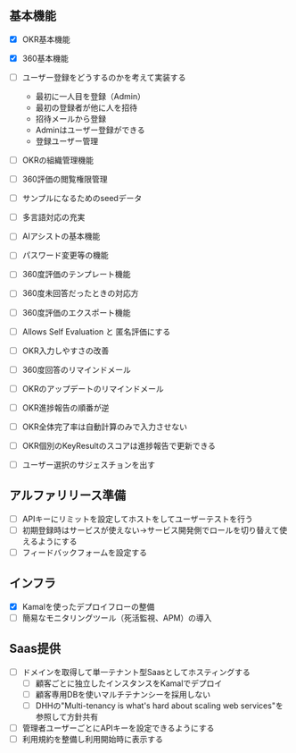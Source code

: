 ## 基本機能
- [x] OKR基本機能
- [x] 360基本機能
- [ ] ユーザー登録をどうするのかを考えて実装する
    - 最初に一人目を登録（Admin）
    - 最初の登録者が他に人を招待
    - 招待メールから登録
    - Adminはユーザー登録ができる
    - 登録ユーザー管理
- [ ] OKRの組織管理機能
- [ ] 360評価の閲覧権限管理
- [ ] サンプルになるためのseedデータ
- [ ] 多言語対応の充実
- [ ] AIアシストの基本機能
- [ ] パスワード変更等の機能
- [ ] 360度評価のテンプレート機能
- [ ] 360度未回答だったときの対応方
- [ ] 360度評価のエクスポート機能
- [ ] Allows Self Evaluation と 匿名評価にする
- [ ] OKR入力しやすさの改善
- [ ] 360度回答のリマインドメール
- [ ] OKRのアップデートのリマインドメール
- [ ] OKR進捗報告の順番が逆
- [ ] OKR全体完了率は自動計算のみで入力させない
- [ ] OKR個別のKeyResultのスコアは進捗報告で更新できる
- [ ] ユーザー選択のサジェスチョンを出す


## アルファリリース準備
- [ ] APIキーにリミットを設定してホストをしてユーザーテストを行う
- [ ] 初期登録時はサービスが使えない→サービス開発側でロールを切り替えて使えるようにする
- [ ] フィードバックフォームを設定する

## インフラ
- [x] Kamalを使ったデプロイフローの整備
- [ ] 簡易なモニタリングツール（死活監視、APM）の導入

## Saas提供
- [ ] ドメインを取得して単一テナント型Saasとしてホスティングする
    - [ ] 顧客ごとに独立したインスタンスをKamalでデプロイ
    - [ ] 顧客専用DBを使いマルチテナンシーを採用しない
    - [ ] DHHの"Multi-tenancy is what's hard about scaling web services"を参照して方針共有
- [ ] 管理者ユーザーごとにAPIキーを設定できるようにする
- [ ] 利用規約を整備し利用開始時に表示する
